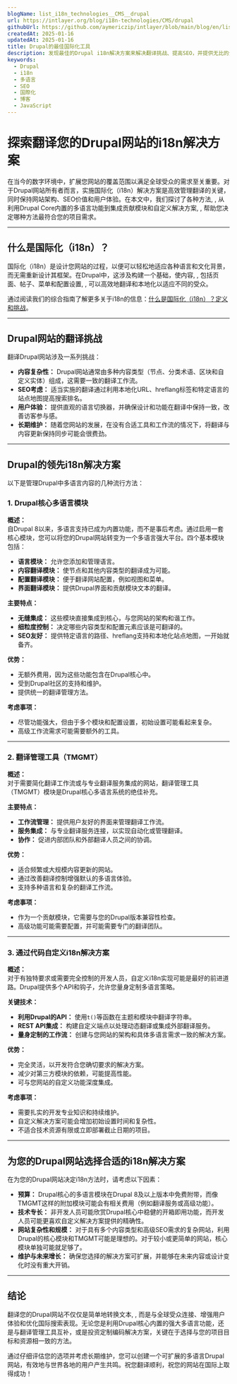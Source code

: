 ```yaml
---
blogName: list_i18n_technologies__CMS__drupal
url: https://intlayer.org/blog/i18n-technologies/CMS/drupal
githubUrl: https://github.com/aymericzip/intlayer/blob/main/blog/en/list_i18n_technologies/CMS/drupal.md
createdAt: 2025-01-16
updatedAt: 2025-01-16
title: Drupal的最佳国际化工具
description: 发现最佳的Drupal i18n解决方案来解决翻译挑战、提高SEO，并提供无比的全球网络体验。
keywords:
  - Drupal
  - i18n
  - 多语言
  - SEO
  - 国際化
  - 博客
  - JavaScript
---
```


# 探索翻译您的Drupal网站的i18n解决方案

在当今的数字环境中，扩展您网站的覆盖范围以满足全球受众的需求至关重要。对于Drupal网站所有者而言，实施国际化（i18n）解决方案是高效管理翻译的关键，同时保持网站架构、SEO价值和用户体验。在本文中，我们探讨了各种方法, , 从利用Drupal Core内置的多语言功能到集成贡献模块和自定义解决方案, , 帮助您决定哪种方法最符合您的项目需求。

---

## 什么是国际化（i18n）？

国际化（i18n）是设计您网站的过程，以便可以轻松地适应各种语言和文化背景，而无需重新设计其框架。在Drupal中，这涉及构建一个基础，使内容, , 包括页面、帖子、菜单和配置设置, , 可以高效地翻译和本地化以适应不同的受众。

通过阅读我们的综合指南了解更多关于i18n的信息：[什么是国际化（i18n）？定义和挑战](https://github.com/aymericzip/intlayer/blob/main/docs/zh/what_is_internationalization.md)。

---

## Drupal网站的翻译挑战

翻译Drupal网站涉及一系列挑战：

- **内容复杂性：** Drupal网站通常由多种内容类型（节点、分类术语、区块和自定义实体）组成，这需要一致的翻译工作流。
- **SEO考虑：** 适当实施的翻译通过利用本地化URL、hreflang标签和特定语言的站点地图提高搜索排名。
- **用户体验：** 提供直观的语言切换器，并确保设计和功能在翻译中保持一致，改善访客参与感。
- **长期维护：** 随着您网站的发展，在没有合适工具和工作流的情况下，将翻译与内容更新保持同步可能会很费劲。

---

## Drupal的领先i18n解决方案

以下是管理Drupal中多语言内容的几种流行方法：

### 1. Drupal核心多语言模块

**概述：**  
自Drupal 8以来，多语言支持已成为内置功能，而不是事后考虑。通过启用一套核心模块，您可以将您的Drupal网站转变为一个多语言强大平台。四个基本模块包括：

- **语言模块：** 允许您添加和管理语言。
- **内容翻译模块：** 使节点和其他内容类型的翻译成为可能。
- **配置翻译模块：** 便于翻译网站配置，例如视图和菜单。
- **界面翻译模块：** 提供Drupal界面和贡献模块文本的翻译。

**主要特点：**

- **无缝集成：** 这些模块直接集成到核心，与您网站的架构和谐工作。
- **细粒度控制：** 决定哪些内容类型和配置元素应该是可翻译的。
- **SEO友好：** 提供特定语言的路径、hreflang支持和本地化站点地图，一开始就备齐。

**优势：**

- 无额外费用，因为这些功能包含在Drupal核心中。
- 受到Drupal社区的支持和维护。
- 提供统一的翻译管理方法。

**考虑事项：**

- 尽管功能强大，但由于多个模块和配置设置，初始设置可能看起来复杂。
- 高级工作流需求可能需要额外的工具。

---

### 2. 翻译管理工具（TMGMT）

**概述：**  
对于需要简化翻译工作流或与专业翻译服务集成的网站，翻译管理工具（TMGMT）模块是Drupal核心多语言系统的绝佳补充。

**主要特点：**

- **工作流管理：** 提供用户友好的界面来管理翻译工作流。
- **服务集成：** 与专业翻译服务连接，以实现自动化或管理翻译。
- **协作：** 促进内部团队和外部翻译人员之间的协调。

**优势：**

- 适合频繁或大规模内容更新的网站。
- 通过改善翻译控制增强默认的多语言体验。
- 支持多种语言和复杂的翻译工作流。

**考虑事项：**

- 作为一个贡献模块，它需要与您的Drupal版本兼容性检查。
- 高级功能可能需要配置，并可能需要专门的翻译团队。

---

### 3. 通过代码自定义i18n解决方案

**概述：**  
对于有独特要求或需要完全控制的开发人员，自定义i18n实现可能是最好的前进道路。Drupal提供多个API和钩子，允许您量身定制多语言策略。

**关键技术：**

- **利用Drupal的API：** 使用`t()`等函数在主题和模块中翻译字符串。
- **REST API集成：** 构建自定义端点以处理动态翻译或集成外部翻译服务。
- **量身定制的工作流：** 创建与您网站的架构和具体多语言需求一致的解决方案。

**优势：**

- 完全灵活，以开发符合您确切要求的解决方案。
- 减少对第三方模块的依赖，可能提高性能。
- 可与您网站的自定义功能深度集成。

**考虑事项：**

- 需要扎实的开发专业知识和持续维护。
- 自定义解决方案可能会增加初始设置时间和复杂性。
- 不适合技术资源有限或立即部署截止日期的项目。

---

## 为您的Drupal网站选择合适的i18n解决方案

在为您的Drupal网站决定i18n方法时，请考虑以下因素：

- **预算：** Drupal核心的多语言模块在Drupal 8及以上版本中免费附带，而像TMGMT这样的附加模块可能会有相关费用（例如翻译服务或高级功能）。
- **技术专长：** 非开发人员可能欣赏Drupal核心中稳健的开箱即用功能，而开发人员可能更喜欢自定义解决方案提供的精确性。
- **网站复杂性和规模：** 对于具有多个内容类型和高级SEO需求的复杂网站，利用Drupal的核心模块和TMGMT可能是理想的。对于较小或更简单的网站，核心模块单独可能就足够了。
- **维护与未来增长：** 确保您选择的解决方案可扩展，并能够在未来内容或设计变化时没有重大开销。

---

## 结论

翻译您的Drupal网站不仅仅是简单地转换文本, , 而是与全球受众连接、增强用户体验和优化国际搜索表现。无论您是利用Drupal核心内置的强大多语言功能，还是与翻译管理工具互补，或是投资定制编码解决方案，关键在于选择与您的项目目标和资源相一致的方法。

通过仔细评估您的选项并考虑长期维护，您可以创建一个可扩展的多语言Drupal网站，有效地与世界各地的用户产生共鸣。祝您翻译顺利，祝您的网站在国际上取得成功！
